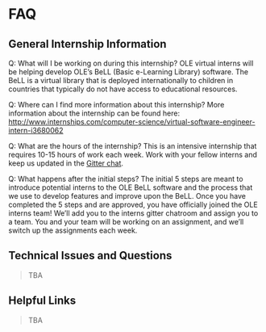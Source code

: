 # FAQ

## General Internship Information
Q: What will I be working on during this internship?
OLE virtual interns will be helping develop OLE’s BeLL (Basic e-Learning Library) software. The BeLL is a virtual library that is deployed internationally to children in countries that typically do not have access to educational resources. 

Q: Where can I find more information about this internship?
More information about the internship can be found here: http://www.internships.com/computer-science/virtual-software-engineer-intern-i3680062

Q: What are the hours of the internship?
This is an intensive internship that requires 10-15 hours of work each week. Work with your fellow interns and keep us updated in the [Gitter chat](https://gitter.im/open-learning-exchange/chat).

Q: What happens after the initial steps?
The initial 5 steps are meant to introduce potential interns to the OLE BeLL software and the process that we use to develop features and improve upon the BeLL. Once you have completed the 5 steps and are approved, you have officially joined the OLE interns team! We’ll add you to the interns gitter chatroom and assign you to a team. You and your team will be working on an assignment, and we’ll switch up the assignments each week. 

## Technical Issues and Questions
>TBA

## Helpful Links
>TBA
